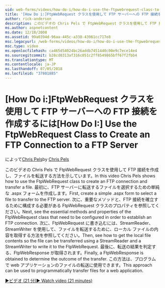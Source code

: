 ```yaml
---
uid: web-forms/videos/how-do-i/how-do-i-use-the-ftpwebrequest-class-to-create-an-ftp-connection-to-a-ftp-server
title: '[How Do i:]FtpWebRequest クラスを使用して FTP サーバーへの FTP 接続を作成する |Microsoft Docs'
author: rick-anderson
description: このビデオの Chris Pels で FtpWebRequest クラスを使用して FTP 接続を作成し、ファイルを転送する方法を示しています。 最初に、選択する単純な .aspx フォームを作成してください.
ms.author: aspnetcontent
ms.date: 12/18/2008
ms.assetid: 99a0394d-96aa-445c-a338-43961cc717e8
msc.legacyurl: /web-forms/videos/how-do-i/how-do-i-use-the-ftpwebrequest-class-to-create-an-ftp-connection-to-a-ftp-server
msc.type: video
ms.openlocfilehash: ca465d54024bc26addb7451440c00e9c7ece14e4
ms.sourcegitcommit: b28cd0313af316c051c2ff8549865bff67f2fbb4
ms.translationtype: MT
ms.contentlocale: ja-JP
ms.lasthandoff: 07/05/2018
ms.locfileid: "37801885"
---
```

<a name="how-do-i-use-the-ftpwebrequest-class-to-create-an-ftp-connection-to-a-ftp-server"></a><span data-ttu-id="2f19c-104">[How Do i:]FtpWebRequest クラスを使用して FTP サーバーへの FTP 接続を作成するには</span><span class="sxs-lookup"><span data-stu-id="2f19c-104">[How Do I:] Use the FtpWebRequest Class to Create an FTP Connection to a FTP Server</span></span>
====================
<span data-ttu-id="2f19c-105">によって[Chris Pels](https://twitter.com/chrispels)</span><span class="sxs-lookup"><span data-stu-id="2f19c-105">by [Chris Pels](https://twitter.com/chrispels)</span></span>

<span data-ttu-id="2f19c-106">このビデオの Chris Pels で FtpWebRequest クラスを使用して FTP 接続を作成し、ファイルを転送する方法を示しています。</span><span class="sxs-lookup"><span data-stu-id="2f19c-106">In this video Chris Pels shows how to use the FtpWebRequest class to create an FTP connection and transfer a file.</span></span> <span data-ttu-id="2f19c-107">最初に、FTP サーバーに転送するファイルを選択するための単純な .aspx フォームを作成します。</span><span class="sxs-lookup"><span data-stu-id="2f19c-107">First, create a simple .aspx form to select a file to transfer to the FTP server.</span></span> <span data-ttu-id="2f19c-108">次に、重要なメソッドと、FTP 接続を確立するために構成する必要がある FtpWebRequest クラスのプロパティを参照してください。</span><span class="sxs-lookup"><span data-stu-id="2f19c-108">Next, see the essential methods and properties of the FtpWebRequest class that need to be configured in order to establish an FTP connection.</span></span> <span data-ttu-id="2f19c-109">次に、FtpWebRequest に書き込むには、StreamReader、StreamWriter を使用して、ファイルを転送するために、ローカル ファイルの内容を取得する方法を参照してください。</span><span class="sxs-lookup"><span data-stu-id="2f19c-109">Then, see how to get the local file contents so the file can be transferred using a StreamReader and a StreamWriter to write it to the FtpWebRequest.</span></span> <span data-ttu-id="2f19c-110">最後に、転送の結果を判定する、FtpWebResponse が取得されます。</span><span class="sxs-lookup"><span data-stu-id="2f19c-110">Finally, a FtpWebResponse is obtained to determine the outcome of the transfer.</span></span> <span data-ttu-id="2f19c-111">この方法は、プログラムで web アプリケーションのファイルの転送に使用できます。</span><span class="sxs-lookup"><span data-stu-id="2f19c-111">This approach can be used to programmatically transfer files for a web application.</span></span>

[<span data-ttu-id="2f19c-112">&#9654;ビデオ (21 分)</span><span class="sxs-lookup"><span data-stu-id="2f19c-112">&#9654; Watch video (21 minutes)</span></span>](https://channel9.msdn.com/Blogs/ASP-NET-Site-Videos/how-do-i-use-the-ftpwebrequest-class-to-create-an-ftp-connection-to-a-ftp-server)
